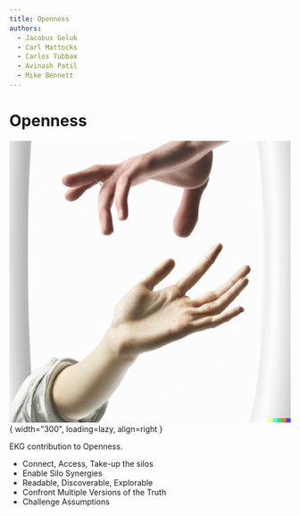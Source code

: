```yaml
---
title: Openness
authors:
  - Jacobus Geluk
  - Carl Mattocks
  - Carlos Tubbax
  - Avinash Patil
  - Mike Bennett
---
```

# Openness

![Openness](openness.png){ width="300", loading=lazy, align=right }

EKG contribution to Openness.

<!--summary-start-->
- Connect, Access, Take-up the silos
- Enable Silo Synergies
- Readable, Discoverable, Explorable
- Confront Multiple Versions of the Truth
- Challenge Assumptions
<!--summary-end-->
